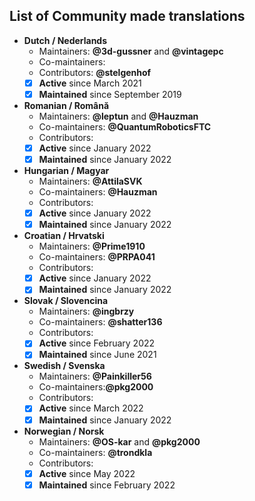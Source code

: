## List of Community made translations

- **Dutch / Nederlands**
  - Maintainers: **@3d-gussner** and **@vintagepc**
  - Co-maintainers: 
  - Contributors: **@stelgenhof**
  - [X] **Active**      since March 2021
  - [X] **Maintained**  since September 2019

- **Romanian / Română**
  - Maintainers: **@leptun** and **@Hauzman**
  - Co-maintainers: **@QuantumRoboticsFTC**
  - Contributors:
  - [X] **Active**      since January 2022
  - [X] **Maintained**  since January 2022

- **Hungarian / Magyar**
  - Maintainers: **@AttilaSVK**
  - Co-maintainers: **@Hauzman**
  - Contributors:
  - [X] **Active**      since January 2022
  - [X] **Maintained**  since January 2022

- **Croatian / Hrvatski**
  - Maintainers: **@Prime1910**
  - Co-maintainers: **@PRPA041**
  - Contributors:
  - [X] **Active**      since January 2022
  - [X] **Maintained**  since January 2022

- **Slovak / Slovencina**
  - Maintainers: **@ingbrzy**
  - Co-maintainers: **@shatter136**
  - Contributors:
  - [X] **Active**      since February 2022
  - [X] **Maintained**  since June 2021

- **Swedish / Svenska**
  - Maintainers: **@Painkiller56**
  - Co-maintainers:**@pkg2000**
  - Contributors:
  - [X] **Active**      since March 2022
  - [X] **Maintained**  since January 2022

- **Norwegian / Norsk**
  - Maintainers: **@OS-kar** and **@pkg2000**
  - Co-maintainers: **@trondkla**
  - Contributors:
  - [X] **Active**      since May 2022
  - [X] **Maintained**  since February 2022
